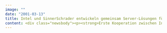 ```yaml
---
image: ""
date: "2001-03-13"
title: Intel und SinnerSchrader entwickeln gemeinsam Server-Lösungen für eBusiness
content: <div class="newsbody"><p><strong>Erste Kooperation zwischen Intel und Internetdienstleister in Deutschland / SinnerSchrader weitet IT-Kompetenz aus.</strong></p><p>Der Internetdienstleister SinnerSchrader und der weltweit größte Hersteller von Mikroprozessoren, Intel, haben eine strategische Zusammenarbeit vereinbart. Die Unternehmen werden gemeinsam Server-Lösungen auf Basis der Intel Produkte entwickeln und einsetzen. Hierfür erhält der Internetdienstleister Zugriff auf detaillierte technische Informationen der Intel Architektur. Die Hamburger eBusiness-Spezialisten werden ihre Web-Anwendungen in dem Intel Solution Center umfangreichen Tests unterziehen. Im Gegenzug gibt SinnerSchrader seine Erfahrungen aus dem praktischen Einsatz an den Hersteller weiter.</p><p>Intel und SinnerSchrader arbeiten bereits seit langem zusammen. So setzt der Hamburger eBusiness-Spezialist die Intel Architektur für Kunden wie Europcar und TALKLINE ein. Mit der Vereinbarung soll die Zusammenarbeit jetzt eine langfristige Basis erhalten. Gerade betriebskritische Punkte wie Leistungsausbau und Ausfallsicherheit bei Servern werden im Fokus der Zusammenarbeit stehen. "Wir haben mit Intel unseren Wunschpartner gefunden", sagt Detlef Wichmann, Technologievorstand von SinnerSchrader. Die Intel Architektur zeichne sich durch hohe Skalierbarkeit und Leistungsfähigkeit aus. Zudem bestehe Intels Produktpalette aus vielfach erprobten Standardbausteinen, mit der auch komplexe Lösungen bei einem günstigen Preis-Leistungsverhältnis schnell am Markt plaziert werden können. Intel wird die Praxiserfahrungen für seine Beratungen im Bereich der Server-Technologien nutzen und erhält zudem Zugang zu neuen Entwicklungen von SinnerSchrader. So ist der Internetdienstleister mit seiner Technologie "Unified Commerce" in der Lage, unterschiedliche digitale Vertriebskanäle, wie Digitales Fernsehen, Mobile Dienste oder Call Center, auf einer technischen Plattform zusammenzufassen. Europcar nutzt bereits eine derartige Anwendung für Online-Reservierungen, die neben dem Webauftritt auch WAP-Dienste einbindet. Angetrieben wird sie von einer Multiprozessor-Lösung mit Intel Pentium III Xeon Prozessoren.</p><h3>Über Intel</h3><p>Intel ist der größte Halbleiterhersteller der Welt und zählt zu den international führenden Unternehmen mit Produkten für Informationstechnologie, Netzwerke und Kommunikation.</p><p><a class="news-backlink" href="/de/"><svg class="svg-ico svg-ico--arrow-left"><use xlink&#58;href="#arrow-down"></use></svg>Zurück zur Presse Übersicht</a></p></div>
---
```

